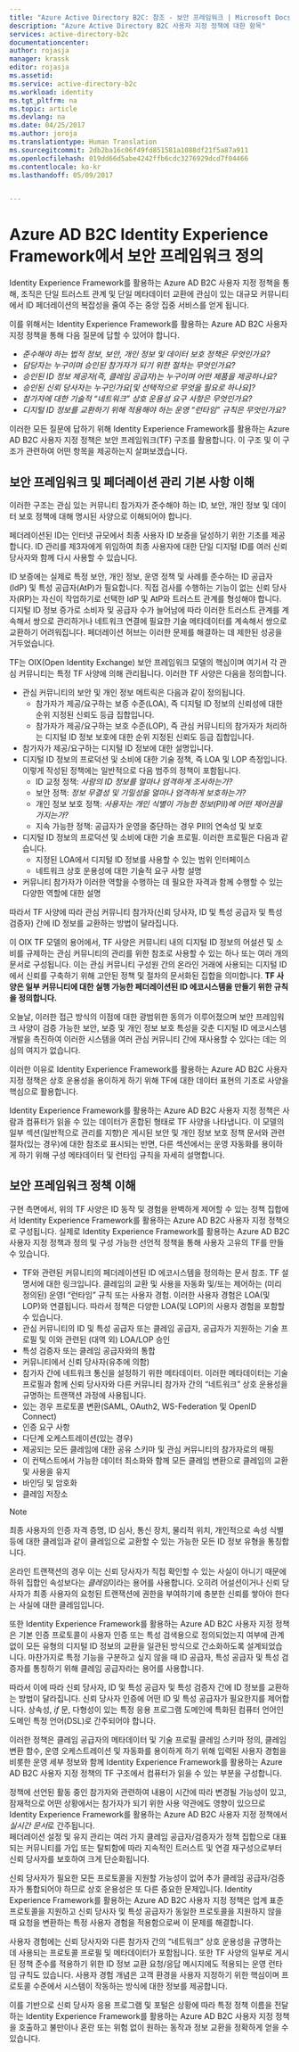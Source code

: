 ```yaml
---
title: "Azure Active Directory B2C: 참조 - 보안 프레임워크 | Microsoft Docs"
description: "Azure Active Directory B2C 사용자 지정 정책에 대한 항목"
services: active-directory-b2c
documentationcenter: 
author: rojasja
manager: krassk
editor: rojasja
ms.assetid: 
ms.service: active-directory-b2c
ms.workload: identity
ms.tgt_pltfrm: na
ms.topic: article
ms.devlang: na
ms.date: 04/25/2017
ms.author: joroja
ms.translationtype: Human Translation
ms.sourcegitcommit: 2db2ba16c06f49fd851581a1088df21f5a87a911
ms.openlocfilehash: 019dd66d5abe4242ffb6cdc3276929dcd7f04466
ms.contentlocale: ko-kr
ms.lasthandoff: 05/09/2017


---
```


# <a name="defining-trust-frameworks-with-azure-ad-b2c-identity-experience-framework"></a>Azure AD B2C Identity Experience Framework에서 보안 프레임워크 정의

Identity Experience Framework를 활용하는 Azure AD B2C 사용자 지정 정책을 통해, 조직은 단일 트러스트 관계 및 단일 메타데이터 교환에 관심이 있는 대규모 커뮤니티에서 ID 페더레이션의 복잡성을 줄여 주는 중앙 집중 서비스를 얻게 됩니다.

이를 위해서는 Identity Experience Framework를 활용하는 Azure AD B2C 사용자 지정 정책을 통해 다음 질문에 답할 수 있어야 합니다.

- *준수해야 하는 법적 정보, 보안, 개인 정보 및 데이터 보호 정책은 무엇인가요?*
- *담당자는 누구이며 승인된 참가자가 되기 위한 절차는 무엇인가요?*
- *승인된 ID 정보 제공자(즉, 클레임 공급자)는 누구이며 어떤 제품을 제공하나요?*
- *승인된 신뢰 당사자는 누구인가요[및 선택적으로 무엇을 필요로 하나요]?*
- *참가자에 대한 기술적 “네트워크” 상호 운용성 요구 사항은 무엇인가요?*
- *디지털 ID 정보를 교환하기 위해 적용해야 하는 운영 “런타임” 규칙은 무엇인가요?*

이러한 모든 질문에 답하기 위해 Identity Experience Framework를 활용하는 Azure AD B2C 사용자 지정 정책은 보안 프레임워크(TF) 구조를 활용합니다. 이 구조 및 이 구조가 관련하여 어떤 항목을 제공하는지 살펴보겠습니다.

## <a name="understanding-the-trust-framework-and-federation-management-foundation"></a>보안 프레임워크 및 페더레이션 관리 기본 사항 이해

이러한 구조는 관심 있는 커뮤니티 참가자가 준수해야 하는 ID, 보안, 개인 정보 및 데이터 보호 정책에 대해 명시된 사양으로 이해되어야 합니다.

페더레이션된 ID는 인터넷 규모에서 최종 사용자 ID 보증을 달성하기 위한 기초를 제공합니다.  ID 관리를 제3자에게 위임하여 최종 사용자에 대한 단일 디지털 ID를 여러 신뢰 당사자와 함께 다시 사용할 수 있습니다.  

ID 보증에는 실제로 특정 보안, 개인 정보, 운영 정책 및 사례를 준수하는 ID 공급자(IdP) 및 특성 공급자(AtP)가 필요합니다.  직접 검사를 수행하는 기능이 없는 신뢰 당사자(RP)는 자신이 작업하기로 선택한 IdP 및 AtP와 트러스트 관계를 형성해야 합니다.  디지털 ID 정보 증가로 소비자 및 공급자 수가 늘어남에 따라 이러한 트러스트 관계를 계속해서 쌍으로 관리하거나 네트워크 연결에 필요한 기술 메타데이터를 계속해서 쌍으로 교환하기 어려워집니다.  페더레이션 허브는 이러한 문제를 해결하는 데 제한된 성공을 거두었습니다.

TF는 OIX(Open Identity Exchange) 보안 프레임워크 모델의 핵심이며 여기서 각 관심 커뮤니티는 특정 TF 사양에 의해 관리됩니다. 이러한 TF 사양은 다음을 정의합니다.

- 관심 커뮤니티의 보안 및 개인 정보 메트릭은 다음과 같이 정의됩니다.
    - 참가자가 제공/요구하는 보증 수준(LOA), 즉 디지털 ID 정보의 신뢰성에 대한 순위 지정된 신뢰도 등급 집합입니다.
    - 참가자가 제공/요구하는 보호 수준(LOP), 즉 관심 커뮤니티의 참가자가 처리하는 디지털 ID 정보 보호에 대한 순위 지정된 신뢰도 등급 집합입니다.
- 참가자가 제공/요구하는 디지털 ID 정보에 대한 설명입니다.
- 디지털 ID 정보의 프로덕션 및 소비에 대한 기술 정책, 즉 LOA 및 LOP 측정입니다. 이렇게 작성된 정책에는 일반적으로 다음 범주의 정책이 포함됩니다.
    - ID 교정 정책: *사람의 ID 정보를 얼마나 엄격하게 조사하는가?*
    - 보안 정책: *정보 무결성 및 기밀성을 얼마나 엄격하게 보호하는가?*
    - 개인 정보 보호 정책: *사용자는 개인 식별이 가능한 정보(PII)에 어떤 제어권을 가지는가?*
    - 지속 가능한 정책: 공급자가 운영을 중단하는 경우 PII의 연속성 및 보호
- 디지털 ID 정보의 프로덕션 및 소비에 대한 기술 프로필. 이러한 프로필은 다음과 같습니다.
    - 지정된 LOA에서 디지털 ID 정보를 사용할 수 있는 범위 인터페이스
    - 네트워크 상호 운용성에 대한 기술적 요구 사항 설명
- 커뮤니티 참가자가 이러한 역할을 수행하는 데 필요한 자격과 함께 수행할 수 있는 다양한 역할에 대한 설명

따라서 TF 사양에 따라 관심 커뮤니티 참가자(신뢰 당사자, ID 및 특성 공급자 및 특성 검증자) 간에 ID 정보를 교환하는 방법이 달라집니다.

이 OIX TF 모델의 용어에서, TF 사양은 커뮤니티 내의 디지털 ID 정보의 어설션 및 소비를 규제하는 관심 커뮤니티의 관리를 위한 참조로 사용할 수 있는 하나 또는 여러 개의 문서로 구성됩니다. 이는 관심 커뮤니티 구성원 간의 온라인 거래에 사용되는 디지털 ID에서 신뢰를 구축하기 위해 고안된 정책 및 절차의 문서화된 집합을 의미합니다.  **TF 사양은 일부 커뮤니티에 대한 실행 가능한 페더레이션된 ID 에코시스템을 만들기 위한 규칙을 정의합니다.**

오늘날, 이러한 접근 방식의 이점에 대한 광범위한 동의가 이루어졌으며 보안 프레임워크 사양이 검증 가능한 보안, 보증 및 개인 정보 보호 특성을 갖춘 디지털 ID 에코시스템 개발을 촉진하여 이러한 시스템을 여러 관심 커뮤니티 간에 재사용할 수 있다는 데는 의심의 여지가 없습니다.

이러한 이유로 Identity Experience Framework를 활용하는 Azure AD B2C 사용자 지정 정책은 상호 운용성을 용이하게 하기 위해 TF에 대한 데이터 표현의 기초로 사양을 핵심으로 활용합니다.  

Identity Experience Framework를 활용하는 Azure AD B2C 사용자 지정 정책은 사람과 컴퓨터가 읽을 수 있는 데이터가 혼합된 형태로 TF 사양을 나타냅니다. 이 모델의 일부 섹션(일반적으로 관리를 지향)은 게시된 보안 및 개인 정보 보호 정책 문서와 관련 절차(있는 경우)에 대한 참조로 표시되는 반면, 다른 섹션에서는 운영 자동화를 용이하게 하기 위해 구성 메타데이터 및 런타임 규칙을 자세히 설명합니다.

## <a name="understanding-trust-framework-policies"></a>보안 프레임워크 정책 이해

구현 측면에서, 위의 TF 사양은 ID 동작 및 경험을 완벽하게 제어할 수 있는 정책 집합에서 Identity Experience Framework를 활용하는 Azure AD B2C 사용자 지정 정책으로 구성됩니다.  실제로 Identity Experience Framework를 활용하는 Azure AD B2C 사용자 지정 정책과 정의 및 구성 가능한 선언적 정책을 통해 사용자 고유의 TF를 만들 수 있습니다.

- TF와 관련된 커뮤니티의 페더레이션된 ID 에코시스템을 정의하는 문서 참조. TF 설명서에 대한 링크입니다. 클레임의 교환 및 사용을 자동화 및/또는 제어하는 (미리 정의된) 운영l “런타임” 규칙 또는 사용자 경험. 이러한 사용자 경험은 LOA(및 LOP)와 연결됩니다. 따라서 정책은 다양한 LOA(및 LOP)의 사용자 경험을 포함할 수 있습니다.
- 관심 커뮤니티의 ID 및 특성 공급자 또는 클레임 공급자, 공급자가 지원하는 기술 프로필 및 이와 관련된 (대역 외) LOA/LOP 승인
- 특성 검증자 또는 클레임 공급자와의 통합
- 커뮤니티에서 신뢰 당사자(유추에 의함)
- 참가자 간에 네트워크 통신을 설정하기 위한 메타데이터. 이러한 메타데이터는 기술 프로필과 함께 신뢰 당사자와 다른 커뮤니티 참가자 간의 “네트워크” 상호 운용성을 규명하는 트랜잭션 과정에 사용됩니다.
- 있는 경우 프로토콜 변환(SAML, OAuth2, WS-Federation 및 OpenID Connect)
- 인증 요구 사항
- 다단계 오케스트레이션(있는 경우)
- 제공되는 모든 클레임에 대한 공유 스키마 및 관심 커뮤니티의 참가자로의 매핑
- 이 컨텍스트에서 가능한 데이터 최소화와 함께 모든 클레임 변환으로 클레임의 교환 및 사용을 유지
- 바인딩 및 암호화
- 클레임 저장소

> [!NOTE]
> 최종 사용자의 인증 자격 증명, ID 심사, 통신 장치, 물리적 위치, 개인적으로 속성 식별 등에 대한 클레임과 같이 클레임으로 교환할 수 있는 가능한 모든 ID 정보 유형을 통칭합니다.  
>
> 온라인 트랜잭션의 경우 이는 신뢰 당사자가 직접 확인할 수 있는 사실이 아니기 때문에 하위 집합인 속성보다는 *클레임*이라는 용어를 사용합니다. 오히려 어설션이거나 신뢰 당사자가 최종 사용자의 요청된 트랜잭션에 권한을 부여하기에 충분한 신뢰를 쌓아야 한다는 사실에 대한 클레임입니다.  
>
> 또한 Identity Experience Framework를 활용하는 Azure AD B2C 사용자 지정 정책은 기본 인증 프로토콜이 사용자 인증 또는 특성 검색용으로 정의되었는지 여부에 관계없이 모든 유형의 디지털 ID 정보의 교환을 일관된 방식으로 간소화하도록 설계되었습니다.  마찬가지로 특정 기능을 구분하고 싶지 않을 때 ID 공급자, 특성 공급자 및 특성 검증자를 통칭하기 위해 클레임 공급자라는 용어를 사용합니다.   

따라서 이에 따라 신뢰 당사자, ID 및 특성 공급자 및 특성 검증자 간에 ID 정보를 교환하는 방법이 달라집니다. 신뢰 당사자 인증에 어떤 ID 및 특성 공급자가 필요한지를 제어합니다. 상속성, *if* 문, 다형성이 있는 특정 응용 프로그램 도메인에 특화된 컴퓨터 언어인 도메인 특정 언어(DSL)로 간주되어야 합니다.

이러한 정책은 클레임 공급자의 메타데이터 및 기술 프로필 클레임 스키마 정의, 클레임 변환 함수, 운영 오케스트레이션 및 자동화를 용이하게 하기 위해 입력된 사용자 경험을 비롯한 운영 세부 정보와 함께 Identity Experience Framework를 활용하는 Azure AD B2C 사용자 지정 정책의 TF 구조에서 컴퓨터가 읽을 수 있는 부분을 구성합니다.  

정책에 선언된 활동 중인 참가자와 관련하여 내용이 시간에 따라 변경될 가능성이 있고, 잠재적으로 어떤 상황에서는 참가자가 되기 위한 사용 약관에도 영향이 있으므로 Identity Experience Framework를 활용하는 Azure AD B2C 사용자 지정 정책에서 *실시간 문서*로 간주됩니다.  
페더레이션 설정 및 유지 관리는 여러 가지 클레임 공급자/검증자가 정책 집합으로 대표되는 커뮤니티를 가입 또는 탈퇴함에 따라 지속적인 트러스트 및 연결 재구성으로부터 신뢰 당사자를 보호하여 크게 단순화됩니다.

신뢰 당사자가 필요한 모든 프로토콜을 지원할 가능성이 없어 추가 클레임 공급자/검증자가 통합되어야 하므로 상호 운용성은 또 다른 중요한 문제입니다. Identity Experience Framework를 활용하는 Azure AD B2C 사용자 지정 정책은 업계 표준 프로토콜을 지원하고 신뢰 당사자 및 특성 공급자가 동일한 프로토콜을 지원하지 않을 때 요청을 변환하는 특정 사용자 경험을 적용함으로써 이 문제를 해결합니다.  

사용자 경험에는 신뢰 당사자와 다른 참가자 간의 “네트워크” 상호 운용성을 규명하는 데 사용되는 프로토콜 프로필 및 메타데이터가 포함됩니다.  또한 TF 사양의 일부로 게시된 정책 준수를 적용하기 위한 ID 정보 교환 요청/응답 메시지에도 적용되는 운영 런타임 규칙도 있습니다. 사용자 경험 개념은 고객 환경을 사용자 지정하기 위한 핵심이며 프로토콜 수준에서 시스템이 작동하는 방식에 대한 정보를 제공합니다.

이를 기반으로 신뢰 당사자 응용 프로그램 및 포털은 상황에 따라 특정 정책 이름을 전달하는 Identity Experience Framework를 활용하는 Azure AD B2C 사용자 지정 정책을 호출하고 불만이나 혼란 또는 위험 없이 원하는 동작과 정보 교환을 정확하게 얻을 수 있습니다.

